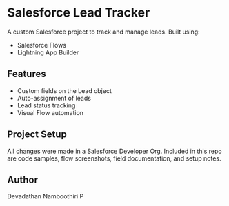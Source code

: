 # Salesforce Lead Tracker

A custom Salesforce project to track and manage leads. Built using:
- Salesforce Flows
- Lightning App Builder

## Features
- Custom fields on the Lead object
- Auto-assignment of leads
- Lead status tracking
- Visual Flow automation

## Project Setup
All changes were made in a Salesforce Developer Org. Included in this repo are code samples, flow screenshots, field documentation, and setup notes.

## Author
Devadathan Namboothiri P 
